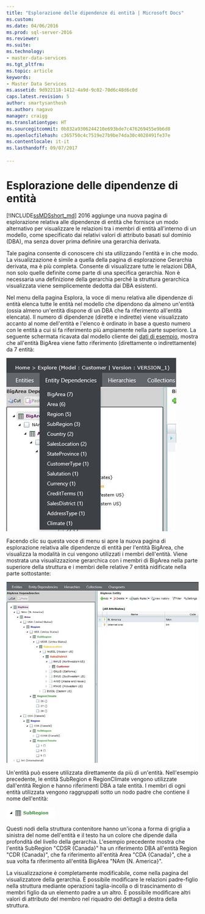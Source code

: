 ```yaml
---
title: "Esplorazione delle dipendenze di entità | Microsoft Docs"
ms.custom: 
ms.date: 04/06/2016
ms.prod: sql-server-2016
ms.reviewer: 
ms.suite: 
ms.technology:
- master-data-services
ms.tgt_pltfrm: 
ms.topic: article
keywords:
- Master Data Services
ms.assetid: 9d922118-1412-4a9d-9c02-70d6c48d6c0d
caps.latest.revision: 5
author: smartysanthosh
ms.author: nagavo
manager: craigg
ms.translationtype: HT
ms.sourcegitcommit: 0b832a9306244210e693bde7c476269455e9b6d8
ms.openlocfilehash: c365750c4c7519e27b9be74da30c4028491fe37e
ms.contentlocale: it-it
ms.lasthandoff: 09/07/2017

---
```

# <a name="entity-dependencies-explorer"></a>Esplorazione delle dipendenze di entità
  
[!INCLUDE[ssMDSshort_md](../includes/ssmdsshort-md.md)] 2016 aggiunge una nuova pagina di esplorazione relativa alle dipendenze di entità che fornisce un modo alternativo per visualizzare le relazioni tra i membri di entità all'interno di un modello, come specificato dai relativi valori di attributo basati sul dominio (DBA), ma senza dover prima definire una gerarchia derivata.   
  
Tale pagina consente di conoscere chi sta utilizzando l'entità e in che modo. La visualizzazione è simile a quella della pagina di esplorazione Gerarchia derivata, ma è più completa. Consente di visualizzare tutte le relazioni DBA, non solo quelle definite come parte di una specifica gerarchia. Non è necessaria una definizione della gerarchia perché la struttura gerarchica visualizzata viene semplicemente dedotta dai DBA esistenti.  
  
Nel menu della pagina Esplora, la voce di menu relativa alle dipendenze di entità elenca tutte le entità nel modello che dipendono da almeno un'entità (ossia almeno un'entità dispone di un DBA che fa riferimento all'entità elencata). Il numero di dipendenze (dirette e indirette) viene visualizzato accanto al nome dell'entità e l'elenco è ordinato in base a questo numero con le entità a cui si fa riferimento più ampiamente nella parte superiore. La seguente schermata ricavata dal modello cliente dei [dati di esempio](https://msdn.microsoft.com/library/master-data-services-sample.aspx), mostra che all'entità BigArea viene fatto riferimento (direttamente o indirettamente) da 7 entità:  
  
![MDS_EntityDependencies_Menu.jpg](../master-data-services/media/mds-entitydependencies-menu-jpg.jpg)  
    
Facendo clic su questa voce di menu si apre la nuova pagina di esplorazione relativa alle dipendenze di entità per l'entità BigArea, che visualizza la modalità in cui vengono utilizzati i membri dell'entità. Viene mostrata una visualizzazione gerarchica con i membri di BigArea nella parte superiore della struttura e i membri delle relative 7 entità nidificate nella parte sottostante:  
  
![MDS_EntityDependencies_Tree.jpg](../master-data-services/media/mds-entitydependencies-tree-jpg.jpg)  
    
Un'entità può essere utilizzata direttamente da più di un'entità. Nell'esempio precedente, le entità SubRegion e RegionClimate vengono utilizzate dall'entità Region e hanno riferimenti DBA a tale entità. I membri di ogni entità utilizzata vengono raggruppati sotto un nodo padre che contiene il nome dell'entità:   
  
![MDS_EntityDependencies_Entity_Node.jpg](../master-data-services/media/mds-entitydependencies-entity-node-jpg.jpg)  
  
Questi nodi della struttura contenitore hanno un'icona a forma di griglia a sinistra del nome dell'entità e il testo ha un colore che dipende dalla profondità del livello della gerarchia. L'esempio precedente mostra che l'entità SubRegion "CDSR {Canada}" ha un riferimento DBA all'entità Region "CDR {Canada}", che fa riferimento all'entità Area "CDA {Canada}", che a sua volta fa riferimento all'entità BigArea "NAm {N. America}".  
  
La visualizzazione è completamente modificabile, come nella pagina del visualizzatore della gerarchia. È possibile modificare le relazioni padre-figlio nella struttura mediante operazioni taglia-incolla o di trascinamento di membri figlio da un elemento padre a un altro. È possibile modificare altri valori di attributo del membro nel riquadro dei dettagli a destra della struttura.   
  
  
  
  


